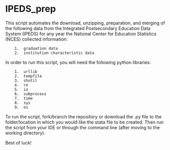 # IPEDS_prep
This script automates the download, unzipping, preparation, and merging of the following data from the Integrated Postsecondary Education Data System (IPEDS) for any year the National Center for Education Statistics (NCES) collected information:

        1.  graduation data
        2.  institution characteristic data


In order to run this script, you will need the following python libraries:

        1.  urllib
        2.  tempfile
        3.  shutil
        4.  re
        5.  io
        6.  subprocess
        7.  time
        8.  sys
        9.  os


To run the script, fork/branch the repository or download the .py file to the folder/location in which you would like the stata file to be created. Then run the script from your IDE or through the command line (after moving to the working directory).

Best of luck!
